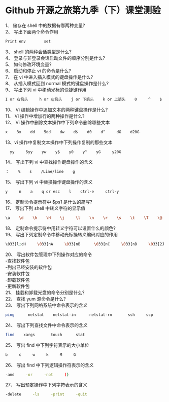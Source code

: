 # Github 开源之旅第九季（下）课堂测验

1、	储存在 shell 中的数据有哪两种变量?  
2、	写出下面两个命令作用  
```bash
Print env        set
```
3、	shell 的两种会话类型是什么?  
4、	登录与非登录会话启动文件的顺序分别是什么?  
5、	如何修改环境变量?  
6、	启动和停止 vi 的命令是什么?    
7、	在 vi 中进入插入模式的键盘操作是什么?    
8、	从插入模式回到 normal 模式的键盘操作是什么?    
9、	写出下列 vi 中移动光标的快捷键作用  
```bash
I or 右箭头     h or 左箭头    j or 下箭头    k or 上箭头    0     ^    $    w    W     b    B    ctrl –f or Page Down    ctrl-b or Page Up    number    G    
```
10、	Vi 编辑操作中追加文本的两种键盘操作是什么?  
11、	Vi 操作中增加行的两种操作是什么?  
12、	Vi 操作中删除文本操作中下列命令删除哪些文本  
```bash
x    3x    dd    5dd    dw    d$    d0    d^     dG    d20G 
```
13、vi 操作中复制文本操作中下列操作复制的那些文本  
```bash
  yy     5yy    yw    y$    y0    y^    yG     y20G
```
14、	写出下列 vi 中查找操作键盘操作的含义  
```bash
：    %    s    /Line/line    g
```
15、	写出下列 vi 中替换操作键盘操作的含义  
```bash
y     n    a    q or esc    l    ctrl-e     ctrl-y
```
16、	定制命令提示符中 $ps1 是什么的简写?    
17、	写出下列 shell 中转义字符的显示值  
```bash
\a    \d    \h    \H    \j     \l    \n    \r    \s    \t    \T    \@    \A    \u    \v    \V    \w    \W    \!    \#    \$    \[    \]
```
18、	定制命令提示符中用转义字符可以设置什么的颜色?    
19、	写出下列定制命令中移动光标操转义编码对应的作用  
```bash
\033[l;cH     \033[nA     \033[nB      \033[nC     \033[nD     \033[2J     \033[K     \033[s     \033[u
```
20、	写出软件包管理中下列操作对应的命令  
-查找软件包   
-列出已经安装的软件包    
-安装软件包    
-卸载软件包    
-更新软件包    
21、	挂载和卸载光盘的命令分别是什么?  
22、	查找 yum 源命令是什么?   
23、	写出下列网络系统中命令表示的含义  
```bash
ping      netstat    netstat-in      netstat-rn       ssh     scp    
```
24、	写出下列查找文件中命令表示的含义  
```bash
find    xargs       touch      stat    
```
25、	写出 find 中下列字符表示的大小单位  
```bash
b     c     w     k     M     G
```
26、	写出 find 中下列逻辑操作符表示的含义  
```bash
-and     -or     -not     ()
```
27、	写出预定操作中下列字符表示的含义  
```bash
-delete     -ls     -print     -quit
```
